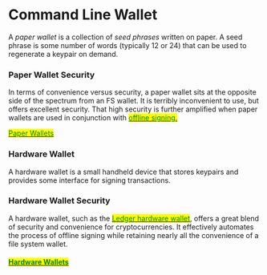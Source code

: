 # Command Line Wallet

A _paper wallet_ is a collection of _seed phrases_ written on paper. A seed phrase is some number of words (typically 12 or 24) that can be used to regenerate a keypair on demand.

### Paper Wallet Security

In terms of convenience versus security, a paper wallet sits at the opposite side of the spectrum from an FS wallet. It is terribly inconvenient to use, but offers excellent security. That high security is further amplified when paper wallets are used in conjunction with [<mark style="color:green;">offline signing.</mark>](https://docs.solana.com/offline-signing)<mark style="color:green;"></mark>

<mark style="color:green;"></mark>[<mark style="color:green;">Paper Wallets</mark>](https://docs.solana.com/wallet-guide/paper-wallet)<mark style="color:green;"></mark>

### Hardware Wallet

A hardware wallet is a small handheld device that stores keypairs and provides some interface for signing transactions.

### Hardware Wallet Security

A hardware wallet, such as the [<mark style="color:green;">Ledger hardware wallet</mark>](https://www.ledger.com), offers a great blend of security and convenience for cryptocurrencies. It effectively automates the process of offline signing while retaining nearly all the convenience of a file system wallet.

#### [<mark style="color:green;">Hardware Wallets</mark>](https://docs.solana.com/wallet-guide/hardware-wallets)<mark style="color:green;"></mark>

<mark style="color:green;"></mark>
